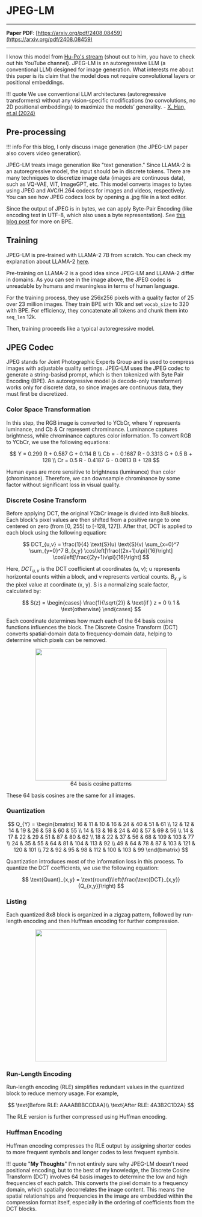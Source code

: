 # **JPEG-LM**

-------
**Paper PDF**: [https://arxiv.org/pdf/2408.08459](https://arxiv.org/pdf/2408.08459)

-------

I know this model from [Hu-Po's stream](https://www.youtube.com/watch?v=SkvyrgSzigo&t=3s) (shout out to him, you have to check out his YouTube channel). JPEG-LM is an autoregressive LLM (a conventional LLM) designed for image generation. What interests me about this paper is its claim that the model does not require convolutional layers or positional embeddings.

!!! quote 
    We use conventional LLM architectures (autoregressive transformers) without any vision-specific modifications (no convolutions, no 2D positional embeddings) to maximize the models’ generality. - [X. Han, et.al (2024)](https://arxiv.org/pdf/2408.08459)

## **Pre-processing**
!!! info
    For this blog, I only discuss image generation (the JPEG-LM paper also covers video generation). 

JPEG-LM treats image generation like "text generation." Since LLAMA-2 is an autoregressive model, the input should be in discrete tokens. There are many techniques to discretize image data (images are continuous data), such as VQ-VAE, ViT, ImageGPT, etc. This model converts images to bytes using JPEG and AVC/H.264 codecs for images and videos, respectively. You can see how JPEG codecs look by opening a .jpg file in a text editor.

Since the output of JPEG is in bytes, we can apply Byte-Pair Encoding (like encoding text in UTF-8, which also uses a byte representation). See [this blog post](../../tokenizer/bpe/) for more on BPE.

## **Training**
JPEG-LM is pre-trained with LLAMA-2 7B from scratch. You can check my explanation about LLAMA-2 [here](../llama2/).

Pre-training on LLAMA-2 is a good idea since JPEG-LM and LLAMA-2 differ in domains. As you can see in the image above, the JPEG codec is unreadable by humans and meaningless in terms of human language.

For the training process, they use 256x256 pixels with a quality factor of 25 over 23 million images. They train BPE with 10k and set `vocab_size` to 320 with BPE. For efficiency, they concatenate all tokens and chunk them into `seq_len` 12k.

Then, training proceeds like a typical autoregressive model.

## **JPEG Codec**
JPEG stands for Joint Photographic Experts Group and is used to compress images with adjustable quality settings. JPEG-LM uses the JPEG codec to generate a string-basisd prompt, which is then tokenized with Byte Pair Encoding (BPE). An autoregressive model (a decode-only transformer) works only for discrete data, so since images are continuous data, they must first be discretized.

### **Color Space Transformation**

In this step, the RGB image is converted to YCbCr, where Y represents luminance, and Cb & Cr represent chrominance. Luminance captures brightness, while chrominance captures color information. To convert RGB to YCbCr, we use the following equations:

$$
Y = 0.299 R + 0.587 G + 0.114 B \\
Cb = - 0.1687 R - 0.3313 G + 0.5 B + 128 \\
Cr = 0.5 R - 0.4187 G - 0.0813 B + 128
$$

Human eyes are more sensitive to brightness (luminance) than color (chrominance). Therefore, we can downsample chrominance by some factor without significant loss in visual quality.

### **Discrete Cosine Transform**

Before applying DCT, the original YCbCr image is divided into 8x8 blocks. Each block's pixel values are then shifted from a positive range to one centered on zero (from [0, 255] to [-128, 127]). After that, DCT is applied to each block using the following equation:

$$
DCT_{u,v} = \frac{1}{4} \text{S}(u) \text{S}(v) \sum_{x=0}^7 \sum_{y=0}^7 B_{x,y} \cos\left[\frac{(2x+1)u\pi}{16}\right] \cos\left[\frac{(2y+1)v\pi}{16}\right] 
$$

Here, $DCT_{u,v}$ is the DCT coefficient at coordinates (u, v); u represents horizontal counts within a block, and v represents vertical counts. $B_{x,y}$ is the pixel value at coordinate (x, y). $\text{S}$ is a normalizing scale factor, calculated by:

$$
S(z) = 
\begin{cases} 
\frac{1}{\sqrt{2}} & \text{if } z = 0 \\ 
1 & \text{otherwise} 
\end{cases}
$$

Each coordinate determines how much each of the 64 basis cosine functions influences the block. The Discrete Cosine Transform (DCT) converts spatial-domain data to frequency-domain data, helping to determine which pixels can be removed.

<img src ="../../media/dct.png" width = 350px style="display: block; margin: auto;">
<div align="center">64 basis cosine patterns</div>

These 64 basis cosines are the same for all images.

### **Quantization**

$$
Q_{Y} =
\begin{bmatrix}
16 & 11 & 10 & 16 & 24 & 40 & 51 & 61 \\
12 & 12 & 14 & 19 & 26 & 58 & 60 & 55 \\
14 & 13 & 16 & 24 & 40 & 57 & 69 & 56 \\
14 & 17 & 22 & 29 & 51 & 87 & 80 & 62 \\
18 & 22 & 37 & 56 & 68 & 109 & 103 & 77 \\
24 & 35 & 55 & 64 & 81 & 104 & 113 & 92 \\
49 & 64 & 78 & 87 & 103 & 121 & 120 & 101 \\
72 & 92 & 95 & 98 & 112 & 100 & 103 & 99
\end{bmatrix}
$$

Quantization introduces most of the information loss in this process. To quantize the DCT coefficients, we use the following equation:

$$
\text{Quant}_{x,y} = \text{round}\left(\frac{\text{DCT}_{x,y}}{Q_{x,y}}\right)
$$

### **Listing**

Each quantized 8x8 block is organized in a zigzag pattern, followed by run-length encoding and then Huffman encoding for further compression.

<img src="../../media/zz_list.png" width = 350px style="display: block; margin: auto;">

### **Run-Length Encoding**

Run-length encoding (RLE) simplifies redundant values in the quantized block to reduce memory usage. For example,

$$
\text{Before RLE: AAAABBBCCDAA}\\
\text{After RLE: 4A3B2C1D2A}
$$

The RLE version is further compressed using Huffman encoding. 

### **Huffman Encoding**

Huffman encoding compresses the RLE output by assigning shorter codes to more frequent symbols and longer codes to less frequent symbols.

!!! quote "**My Thoughts**"
    I’m not entirely sure why JPEG-LM doesn't need positional encoding, but to the best of my knowledge, the Discrete Cosine Transform (DCT) involves 64 basis images to determine the low and high frequencies of each patch. This converts the pixel domain to a frequency domain, which spatially decorrelates the image content. This means the spatial relationships and frequencies in the image are embedded within the compression format itself, especially in the ordering of coefficients from the DCT blocks. 